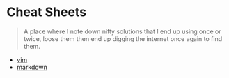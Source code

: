 # Cheat Sheets

> A place where I note down nifty solutions that I end up using once or twice, loose them then end up digging the internet once again to find them.

- [vim](./vim.md)
- [markdown](./markdwn.md)
